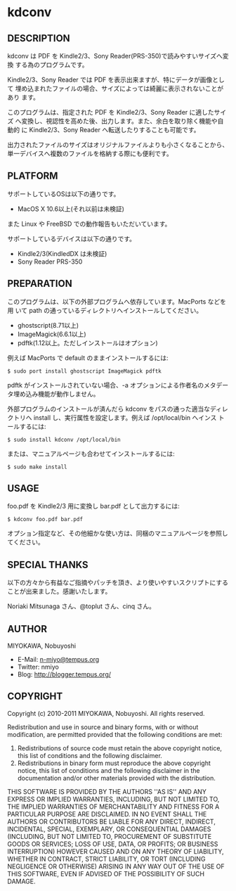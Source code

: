 kdconv
====================


DESCRIPTION
--------------------
kdconv は PDF を Kindle2/3、Sony Reader(PRS-350)で読みやすいサイズへ変換
する為のプログラムです。

Kindle2/3、Sony Reader では PDF を表示出来ますが、特にデータが画像として
埋め込まれたファイルの場合、サイズによっては綺麗に表示されないことがあり
ます。

このプログラムは、指定された PDF を Kindle2/3、Sony Reader に適したサイズ
へ変換し、視認性を高めた後、出力します。また、余白を取り除く機能や自動的
に Kindle2/3、Sony Reader へ転送したりすることも可能です。

出力されたファイルのサイズはオリジナルファイルよりも小さくなることから、
単一デバイスへ複数のファイルを格納する際にも便利です。


PLATFORM
--------------------
サポートしているOSは以下の通りです。

* MacOS X 10.6以上(それ以前は未検証)

また Linux や FreeBSD での動作報告もいただいています。

サポートしているデバイスは以下の通りです。

* Kindle2/3(KindledDX は未検証)
* Sony Reader PRS-350


PREPARATION
--------------------
このプログラムは、以下の外部プログラムへ依存しています。MacPorts などを用
いて path の通っているディレクトリへインストールしてください。

* ghostscript(8.71以上)
* ImageMagick(6.6.1以上)
* pdftk(1.12以上。ただしインストールはオプション)

例えば MacPorts で default のままインストールするには:

    $ sudo port install ghostscript ImageMagick pdftk

pdftk がインストールされていない場合、-a オプションによる作者名のメタデー
タ埋め込み機能が動作しません。

外部プログラムのインストールが済んだら kdconv をパスの通った適当なディレ
クトリへ install し、実行属性を設定します。例えば /opt/local/bin へインス
トールするには:

    $ sudo install kdconv /opt/local/bin

または、マニュアルページも合わせてインストールするには:

    $ sudo make install


USAGE
--------------------
foo.pdf を Kindle2/3 用に変換し bar.pdf として出力するには:

    $ kdconv foo.pdf bar.pdf

オプション指定など、その他細かな使い方は、同梱のマニュアルページを参照してください。


SPECIAL THANKS
--------------------
以下の方々から有益なご指摘やパッチを頂き、より使いやすいスクリプトにする
ことが出来ました。感謝いたします。

Noriaki Mitsunaga さん、@toplut さん、cinq さん。


AUTHOR
--------------------
MIYOKAWA, Nobuyoshi

* E-Mail: n-miyo@tempus.org
* Twitter: nmiyo
* Blog: http://blogger.tempus.org/

COPYRIGHT
--------------------
Copyright (c) 2010-2011 MIYOKAWA, Nobuyoshi.  All rights reserved.

Redistribution and use in source and binary forms, with or without
modification, are permitted provided that the following conditions
are met:

1. Redistributions of source code must retain the above copyright
   notice, this list of conditions and the following disclaimer.
2. Redistributions in binary form must reproduce the above copyright
   notice, this list of conditions and the following disclaimer in the
   documentation and/or other materials provided with the distribution.

THIS SOFTWARE IS PROVIDED BY THE AUTHORS ''AS IS'' AND ANY EXPRESS
OR IMPLIED WARRANTIES, INCLUDING, BUT NOT LIMITED TO, THE IMPLIED
WARRANTIES OF MERCHANTABILITY AND FITNESS FOR A PARTICULAR PURPOSE
ARE DISCLAIMED.  IN NO EVENT SHALL THE AUTHORS OR CONTRIBUTORS BE
LIABLE FOR ANY DIRECT, INDIRECT, INCIDENTAL, SPECIAL, EXEMPLARY,
OR CONSEQUENTIAL DAMAGES (INCLUDING, BUT NOT LIMITED TO, PROCUREMENT
OF SUBSTITUTE GOODS OR SERVICES; LOSS OF USE, DATA, OR PROFITS; OR
BUSINESS INTERRUPTION) HOWEVER CAUSED AND ON ANY THEORY OF LIABILITY,
WHETHER IN CONTRACT, STRICT LIABILITY, OR TORT (INCLUDING NEGLIGENCE
OR OTHERWISE) ARISING IN ANY WAY OUT OF THE USE OF THIS SOFTWARE,
EVEN IF ADVISED OF THE POSSIBILITY OF SUCH DAMAGE.
